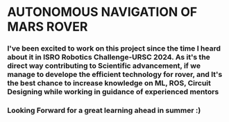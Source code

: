 
<h1>AUTONOMOUS NAVIGATION OF MARS ROVER</h1>
<p><h3> I've been excited to work on this project since the time I heard about it in ISRO Robotics Challenge-URSC 2024. As it's the direct way contributing to Scientific advancement, if we manage to develope the efficient technology for rover, and It's the best chance to increase knowledge on ML, ROS, Circuit Designing while working in guidance of experienced mentors </h3></p>


<h3>Looking Forward for a great learning ahead in summer :)</h3>
